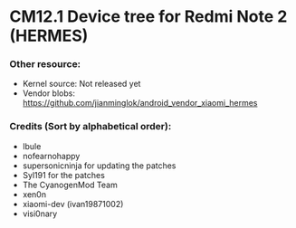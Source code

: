 # CM12.1 Device tree for Redmi Note 2 (HERMES)

### Other resource:
  - Kernel source: Not released yet
  - Vendor blobs: https://github.com/jianminglok/android_vendor_xiaomi_hermes

### Credits (Sort by alphabetical order):
  - lbule
  - nofearnohappy
  - supersonicninja for updating the patches
  - Syl191 for the patches
  - The CyanogenMod Team
  - xen0n
  - xiaomi-dev (ivan19871002)
  - visi0nary

